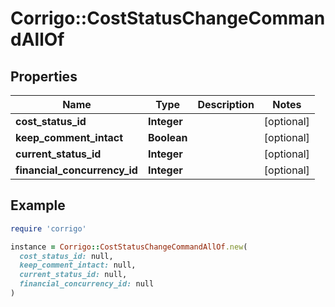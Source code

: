 # Corrigo::CostStatusChangeCommandAllOf

## Properties

| Name | Type | Description | Notes |
| ---- | ---- | ----------- | ----- |
| **cost_status_id** | **Integer** |  | [optional] |
| **keep_comment_intact** | **Boolean** |  | [optional] |
| **current_status_id** | **Integer** |  | [optional] |
| **financial_concurrency_id** | **Integer** |  | [optional] |

## Example

```ruby
require 'corrigo'

instance = Corrigo::CostStatusChangeCommandAllOf.new(
  cost_status_id: null,
  keep_comment_intact: null,
  current_status_id: null,
  financial_concurrency_id: null
)
```

